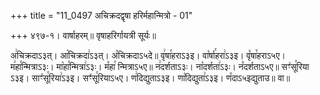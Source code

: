 +++
title = "11_0497 अचिक्रदद्वृषा हरिर्महान्मित्रो - 01"

+++
४९७-१। वार्षाहरम्॥ वृषाहरिर्गायत्री सूर्यः॥

अ꣢चिक्रदाऽ३त्। आ꣡चिक्रदा꣢ऽ३त्। अ꣤चिक्रदाऽ५दे॥ वृ꣢षा꣯हराऽ३इ। वा꣡र्षा꣯हरा꣢ऽ३इ। वृ꣤षा꣯हराऽ५ए। म꣢हा꣯न्मित्राऽ३ः। मा꣡हा꣯न्मित्रा꣢ऽ३ः। म꣤हा꣯ न्मित्राऽ५ए॥ न꣢दर्शताऽ३ः। ना꣡दर्शता꣢ऽ३ः। न꣤दर्शताऽ५ए॥ सꣳ꣢सू꣯रिया ऽ३इ। साꣳ꣡सू꣯रिया꣢ऽ३इ। सꣳ꣤सू꣯रियाऽ५ए। ण꣢दिद्युताऽ३इ। णा꣡दिद्युता꣢ऽ३इ। ण꣤दाऽ५इद्युताउ॥ वा॥